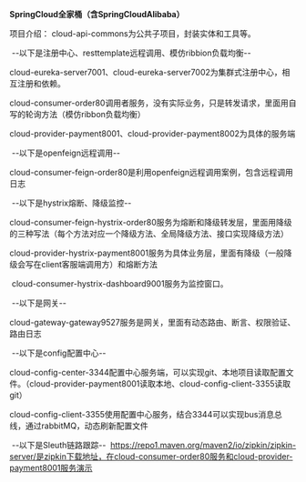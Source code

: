**SpringCloud全家桶（含SpringCloudAlibaba）**

项目介绍：
    cloud-api-commons为公共子项目，封装实体和工具等。

​    --以下是注册中心、resttemplate远程调用、模仿ribbion负载均衡--

​    cloud-eureka-server7001、cloud-eureka-server7002为集群式注册中心，相互注册和依赖。

​    cloud-consumer-order80调用者服务，没有实际业务，只是转发请求，里面用自写的轮询方法（模仿ribbon负载均衡）

​    cloud-provider-payment8001、cloud-provider-payment8002为具体的服务端

​    --以下是openfeign远程调用--

​    cloud-consumer-feign-order80是利用openfeign远程调用案例，包含远程调用日志

​    --以下是hystrix熔断、降级监控--

​    cloud-consumer-feign-hystrix-order80服务为熔断和降级转发层，里面用降级的三种写法（每个方法对应一个降级方法、全局降级方法、接口实现降级方法）

​    cloud-provider-hystrix-payment8001服务为具体业务层，里面有降级（一般降级会写在client客服端调用方）和熔断方法

​    cloud-consumer-hystrix-dashboard9001服务为监控窗口。

​    --以下是网关--

​    cloud-gateway-gateway9527服务是网关，里面有动态路由、断言、权限验证、路由日志

​    --以下是config配置中心--

​    cloud-config-center-3344配置中心服务端，可以实现git、本地项目读取配置文件。（cloud-provider-payment8001读取本地、cloud-config-client-3355读取git）

​    cloud-config-client-3355使用配置中心服务，结合3344可以实现bus消息总线，通过rabbitMQ，动态刷新配置文件

​    --以下是Sleuth链路跟踪--
​    https://repo1.maven.org/maven2/io/zipkin/zipkin-server/是zipkin下载地址，在cloud-consumer-order80服务和cloud-provider-payment8001服务演示
    
